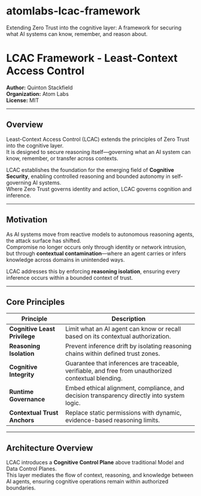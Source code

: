 # atomlabs-lcac-framework
Extending Zero Trust into the cognitive layer: A framework for securing what AI systems can know, remember, and reason about.

# LCAC Framework - Least-Context Access Control
**Author:** Quinton Stackfield  
**Organization:** Atom Labs  
**License:** MIT  

---

## Overview
Least-Context Access Control (LCAC) extends the principles of Zero Trust into the cognitive layer.  
It is designed to secure reasoning itself—governing what an AI system can know, remember, or transfer across contexts.  

LCAC establishes the foundation for the emerging field of **Cognitive Security**, enabling controlled reasoning and bounded autonomy in self-governing AI systems.  
Where Zero Trust governs identity and action, LCAC governs cognition and inference.

---

## Motivation
As AI systems move from reactive models to autonomous reasoning agents, the attack surface has shifted.  
Compromise no longer occurs only through identity or network intrusion, but through **contextual contamination**—where an agent carries or infers knowledge across domains in unintended ways.  

LCAC addresses this by enforcing **reasoning isolation**, ensuring every inference occurs within a bounded context of trust.

---

## Core Principles

| Principle | Description |
|------------|--------------|
| **Cognitive Least Privilege** | Limit what an AI agent can know or recall based on its contextual authorization. |
| **Reasoning Isolation** | Prevent inference drift by isolating reasoning chains within defined trust zones. |
| **Cognitive Integrity** | Guarantee that inferences are traceable, verifiable, and free from unauthorized contextual blending. |
| **Runtime Governance** | Embed ethical alignment, compliance, and decision transparency directly into system logic. |
| **Contextual Trust Anchors** | Replace static permissions with dynamic, evidence-based reasoning limits. |

---

## Architecture Overview

LCAC introduces a **Cognitive Control Plane** above traditional Model and Data Control Planes.  
This layer mediates the flow of context, reasoning, and knowledge between AI agents, ensuring cognitive operations remain within authorized boundaries.
